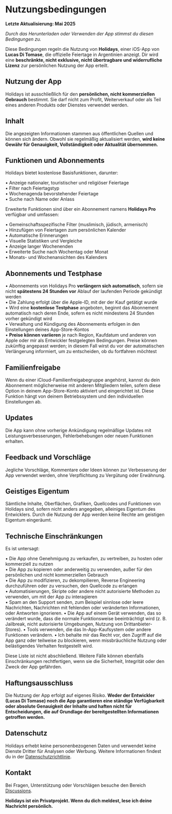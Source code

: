 # Nutzungsbedingungen

**Letzte Aktualisierung: Mai 2025**

*Durch das Herunterladen oder Verwenden der App stimmst du diesen Bedingungen zu.*

Diese Bedingungen regeln die Nutzung von **Holidays**, einer iOS-App von **Lucas Di Tomase**, die offizielle Feiertage in Argentinien anzeigt. Dir wird eine **beschränkte, nicht exklusive, nicht übertragbare und widerrufliche Lizenz** zur persönlichen Nutzung der App erteilt.

## Nutzung der App

Holidays ist ausschließlich für den **persönlichen, nicht kommerziellen Gebrauch** bestimmt. Sie darf nicht zum Profit, Weiterverkauf oder als Teil eines anderen Produkts oder Dienstes verwendet werden.

## Inhalt

Die angezeigten Informationen stammen aus öffentlichen Quellen und können sich ändern. Obwohl sie regelmäßig aktualisiert werden, **wird keine Gewähr für Genauigkeit, Vollständigkeit oder Aktualität übernommen.**

## Funktionen und Abonnements

Holidays bietet kostenlose Basisfunktionen, darunter:

• Anzeige nationaler, touristischer und religiöser Feiertage  
• Filter nach Feiertagstyp  
• Wochenagenda bevorstehender Feiertage  
• Suche nach Name oder Anlass  

Erweiterte Funktionen sind über ein Abonnement namens **Holidays Pro** verfügbar und umfassen:

• Gemeinschaftsspezifische Filter (muslimisch, jüdisch, armenisch)  
• Hinzufügen von Feiertagen zum persönlichen Kalender  
• Automatische Erinnerungen  
• Visuelle Statistiken und Vergleiche  
• Anzeige langer Wochenenden  
• Erweiterte Suche nach Wochentag oder Monat  
• Monats- und Wochenansichten des Kalenders  

## Abonnements und Testphase

• Abonnements von Holidays Pro **verlängern sich automatisch**, sofern sie nicht **spätestens 24 Stunden vor** Ablauf der laufenden Periode gekündigt werden  
• Die Zahlung erfolgt über die Apple-ID, mit der der Kauf getätigt wurde  
• Wird eine **kostenlose Testphase** angeboten, beginnt das Abonnement automatisch nach deren Ende, sofern es nicht mindestens 24 Stunden vorher gekündigt wird  
• Verwaltung und Kündigung des Abonnements erfolgen in den Einstellungen deines App-Store-Kontos  
• **Preise können variieren** je nach Region, Kaufdatum und anderen von Apple oder mir als Entwickler festgelegten Bedingungen. Preise können zukünftig angepasst werden; in diesem Fall wirst du vor der automatischen Verlängerung informiert, um zu entscheiden, ob du fortfahren möchtest  

## Familienfreigabe

Wenn du einer iCloud-Familienfreigabegruppe angehörst, kannst du dein Abonnement möglicherweise mit anderen Mitgliedern teilen, sofern diese Option in deinem App-Store-Konto aktiviert und eingerichtet ist. Diese Funktion hängt von deinem Betriebssystem und den individuellen Einstellungen ab.

## Updates

Die App kann ohne vorherige Ankündigung regelmäßige Updates mit Leistungsverbesserungen, Fehlerbehebungen oder neuen Funktionen erhalten.

## Feedback und Vorschläge

Jegliche Vorschläge, Kommentare oder Ideen können zur Verbesserung der App verwendet werden, ohne Verpflichtung zu Vergütung oder Erwähnung.

## Geistiges Eigentum

Sämtliche Inhalte, Oberflächen, Grafiken, Quellcodes und Funktionen von Holidays sind, sofern nicht anders angegeben, alleiniges Eigentum des Entwicklers. Durch die Nutzung der App werden keine Rechte am geistigen Eigentum eingeräumt.

## Technische Einschränkungen

Es ist untersagt:

• Die App ohne Genehmigung zu verkaufen, zu vertreiben, zu hosten oder kommerziell zu nutzen  
• Die App zu kopieren oder anderweitig zu verwenden, außer für den persönlichen und nicht kommerziellen Gebrauch  
• Die App zu modifizieren, zu dekompilieren, Reverse Engineering durchzuführen oder zu versuchen, den Quellcode zu erlangen  
• Automatisierungen, Skripte oder andere nicht autorisierte Methoden zu verwenden, um mit der App zu interagieren  
• Spam an den Support senden, zum Beispiel sinnlose oder leere Nachrichten, Nachrichten mit fehlenden oder veränderten Informationen, oder Antworten ignorieren.
• Die App auf einem Gerät verwenden, das so verändert wurde, dass die normale Funktionsweise beeinträchtigt wird (z. B. Jailbreak, nicht autorisierte Umgebungen, Nutzung von Drittanbieter-Stores).
• Tools verwenden, die das In-App-Kaufsystem oder andere Funktionen verändern.
• Ich behalte mir das Recht vor, den Zugriff auf die App ganz oder teilweise zu blockieren, wenn missbräuchliche Nutzung oder belästigendes Verhalten festgestellt wird.

Diese Liste ist nicht abschließend. Weitere Fälle können ebenfalls Einschränkungen rechtfertigen, wenn sie die Sicherheit, Integrität oder den Zweck der App gefährden.

## Haftungsausschluss

Die Nutzung der App erfolgt auf eigenes Risiko. **Weder der Entwickler (Lucas Di Tomase) noch die App garantieren eine ständige Verfügbarkeit oder absolute Genauigkeit der Inhalte und haften nicht für Entscheidungen, die auf Grundlage der bereitgestellten Informationen getroffen werden.**

## Datenschutz

Holidays erhebt keine personenbezogenen Daten und verwendet keine Dienste Dritter für Analysen oder Werbung. Weitere Informationen findest du in der [Datenschutzrichtlinie](https://lucasditomase.github.io/feriados/de/privacy-policy).

## Kontakt

Bei Fragen, Unterstützung oder Vorschlägen besuche den Bereich [Discussions](https://github.com/lucasditomase/feriados/discussions).

**Holidays ist ein Privatprojekt. Wenn du dich meldest, lese ich deine Nachricht persönlich.**
